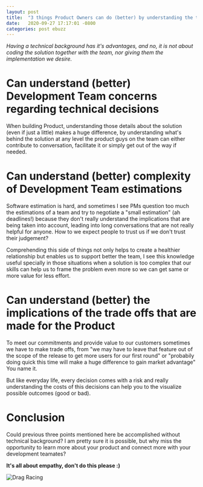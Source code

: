```yaml
---
layout: post
title:  "3 things Product Owners can do (better) by understanding the technical side of their Product"
date:   2020-09-27 17:17:01 -0800
categories: post ebuzz
---
```


_Having a technical background has it's advantages, and no, it is not about coding the solution together with the team, nor giving them the implementation we desire._ 

# Can understand (better) Development Team concerns regarding technical decisions

When building Product, understanding those details about the solution (even if just a little) makes a huge difference, by understanding what's behind the solution at any level the product guys on the team can either contribute to conversation, facilitate it or simply get out of the way if needed.

# Can understand (better) complexity of Development Team estimations

Software estimation is hard, and sometimes I see PMs question too much the estimations of a team and try to negotiate a "small estimation" (ah  deadlines!) because they don't really understand the implications that are being taken into account, leading into long conversations that are not really helpful for anyone. How to we expect people to trust us if we don't trust their judgement?

 Comprehending this side of things not only helps to create a healthier relationship but enables us to support better the team, I see this knowledge useful specially in those situations when a solution is too complex that our skills can help us to frame the problem even more so we can get same or more value for less effort.

# Can understand (better) the implications of the trade offs that are made for the Product
To meet our commitments and provide value to our customers sometimes we have to make trade offs, from "we may have to leave that feature out of the scope of the release to get more users for our first round" or "probabily doing quick this time will make a huge difference to gain market advantage" You name it.

But like everyday life, every decision comes with a risk and really understanding the costs of this decisions can help you to the visualize possible outcomes (good or bad).

# Conclusion
Could previous three points mentioned here be accomplished without technical background? I am pretty sure it is possible, but why miss the opportunity to learn more about your product and connect more with your development teamates?

**It's all about empathy, don't do this please :)**

 ![Drag Racing](https://ardalis.com/img/estimates-deadlines.jpg)




